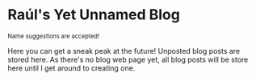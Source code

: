 # Raúl's Yet Unnamed Blog

<small>Name suggestions are accepted!</small>

Here you can get a sneak peak at the future! Unposted blog posts are stored here.
As there's no blog web page yet, all blog posts will be store here until I get around to creating one.

